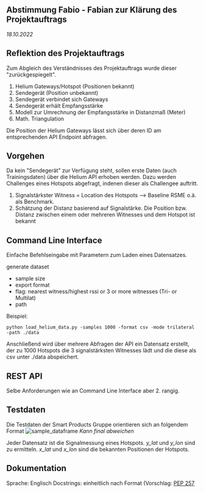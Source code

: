 ## Abstimmung Fabio - Fabian zur Klärung des Projektauftrags
*18.10.2022*

## Reflektion des Projektauftrags
Zum Abgleich des Verständnisses des Projektauftrags wurde dieser "zurückgespiegelt".

1. Helium Gateways/Hotspot (Positionen bekannt)
2. Sendegerät (Position unbekannt)
3. Sendegerät verbindet sich Gateways
4. Sendegerät erhält Empfangsstärke
5. Modell zur Umrechnung der Empfangsstärke in Distanzmaß (Meter)
6. Math. Triangulation

Die Position der Helium Gateways lässt sich über deren ID am entsprechenden API Endpoint abfragen.

## Vorgehen
Da kein "Sendegerät" zur Verfügung steht, sollen erste Daten (auch Trainingsdaten) über die Helium API erhoben werden.
Dazu werden Challenges eines Hotspots abgefragt, indenen dieser als Challengee auftritt.

1. Signalstärkster Witness = Location des Hotspots --> Baseline RSME o.ä. als Benchmark.
2. Schätzung der Distanz basierend auf Signalstärke. Die Position bzw. Distanz zwischen einem oder mehreren Witnesses und dem Hotspot ist bekannt

## Command Line Interface
Einfache Befehlseingabe mit Parametern zum Laden eines Datensatzes.

generate dataset
- sample size
- export format
- flag: nearest witness/highest rssi or 3 or more witnesses (Tri- or Multilat)
- path

Beispiel:
```
python load_helium_data.py -samples 1000 -format csv -mode trilateral -path ./data
```

Anschließend wird über mehrere Abfragen der API ein Datensatz erstellt, der zu 1000 Hotspots die 3 signalstärksten Witnesses lädt und die diese als csv unter ./data abspeichert.

## REST API
Selbe Anforderungen wie an Command Line Interface aber 2. rangig.

## Testdaten
Die Testdaten der Smart Products Gruppe orientieren sich an folgendem Format
![sample_dataframe](uploads/40efd98ea40bc9f8078b8c0bc7629b97/sample_dataframe.png)
*Kann final abweichen*

Jeder Datensatz ist die Signalmessung eines Hotspots. *y_lat* und *y_lon* sind zu ermitteln. *x_lat* und *x_lon* sind die bekannten Positionen der Hotspots.

## Dokumentation
Sprache: Englisch
Docstrings: einheitlich nach Format (Vorschlag: [PEP 257](https://peps.python.org/pep-0257/)
